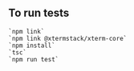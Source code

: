 

## To run tests

    `npm link`
    `npm link @xtermstack/xterm-core`
    `npm install`
    `tsc`
    `npm run test`

